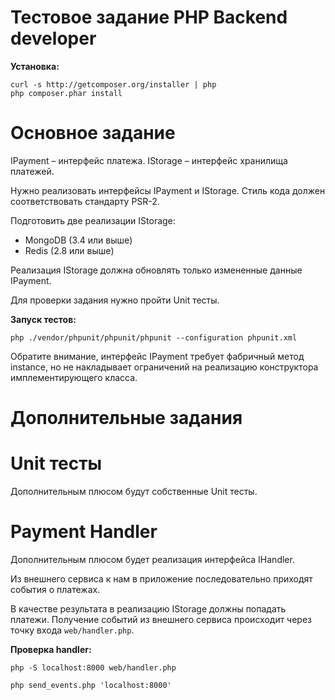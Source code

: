 Тестовое задание PHP Backend developer
================

**Установка:**
~~~
curl -s http://getcomposer.org/installer | php
php composer.phar install
~~~

Основное задание
================

IPayment – интерфейс платежа.
IStorage – интерфейс хранилища платежей.

Нужно реализовать интерфейсы IPayment и IStorage.
Стиль кода должен соответствовать стандарту PSR-2.

Подготовить две реализации IStorage:
* MongoDB (3.4 или выше)
* Redis (2.8 или выше)

Реализация IStorage должна обновлять только измененные данные IPayment.

Для проверки задания нужно пройти Unit тесты.

**Запуск тестов:**
~~~
php ./vendor/phpunit/phpunit/phpunit --configuration phpunit.xml
~~~

Обратите внимание, интерфейс IPayment требует фабричный метод instance, но не накладывает ограничений на реализацию конструктора имплементирующего класса.

Дополнительные задания
================

Unit тесты
============
Дополнительным плюсом будут собственные Unit тесты.

Payment Handler
============
Дополнительным плюсом будет реализация интерфейса IHandler.

Из внешнего сервиса к нам в приложение последовательно приходят события о платежах.

В качестве результата в реализацию IStorage должны попадать платежи. Получение событий из внешнего сервиса происходит через точку входа `web/handler.php`.

**Проверка handler:**
~~~
php -S localhost:8000 web/handler.php

php send_events.php 'localhost:8000'
~~~